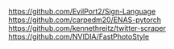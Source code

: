 https://github.com/EvilPort2/Sign-Language
https://github.com/carpedm20/ENAS-pytorch
https://github.com/kennethreitz/twitter-scraper
https://github.com/NVIDIA/FastPhotoStyle
